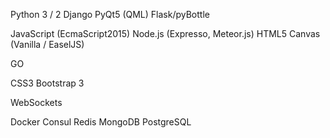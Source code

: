 Python 3 / 2
Django
PyQt5 (QML)
Flask/pyBottle

JavaScript (EcmaScript2015)
Node.js (Expresso, Meteor.js)
HTML5 Canvas (Vanilla / EaselJS)

GO

CSS3
Bootstrap 3

WebSockets

Docker
Consul
Redis
MongoDB
PostgreSQL
